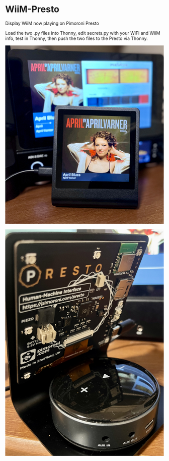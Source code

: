 # WiiM-Presto
Display WiiM now playing on Pimoroni Presto

Load the two .py files into Thonny, edit secrets.py with your WiFi and WiiM info, test in Thonny, then push the two files to the Presto via Thonny.

![photo](https://raw.githubusercontent.com/retired-guy/WiiM-Presto/refs/heads/main/IMG_3514.jpg)

![photo](https://raw.githubusercontent.com/retired-guy/WiiM-Presto/refs/heads/main/IMG_3516.jpg)
